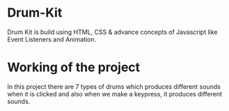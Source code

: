 # Drum-Kit
Drum Kit is build using HTML, CSS & advance concepts of Javascript like Event Listeners and Animation.

# Working of the project
In this project there are 7 types of drums which produces different sounds when it is clicked and also when we make a keypress, it produces different sounds.
